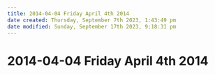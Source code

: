 ```yaml
---
title: 2014-04-04 Friday April 4th 2014
date created: Thursday, September 7th 2023, 1:43:49 pm
date modified: Sunday, September 17th 2023, 9:18:31 pm
---
```


# 2014-04-04 Friday April 4th 2014
